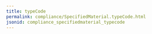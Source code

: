```yaml
---
title: typeCode
permalink: compliance/SpecifiedMaterial.typeCode.html
jsonid: compliance_specifiedmaterial_typecode
---
```


